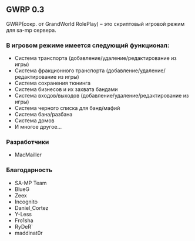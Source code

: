 GWRP 0.3
--------
GWRP(сокр. от GrandWorld RolePlay) – это скриптовый игровой режим для sa-mp сервера. 
### В игровом режиме имеется следующий функционал:
- Система транспорта (добавление/удаление/редактирование из игры)
- Система фракционного транспорта (добавление/удаление/редактирование из игры)
- Система сохранения тюнинга
- Система бизнесов и их захвата бандами
- Система входов/выходов (добавление/удаление/редактирование из игры)
- Система черного списка для банд/мафий
- Система бана/разбана
- Система домов
- И многое другое...

### Разработчики
- MacMailler


### Благодарность
- SA-MP Team
- BlueG
- Zeex
- Incognito
- Daniel_Cortez
- Y-Less
- Fro1sha
- RyDeR`
- maddinat0r

